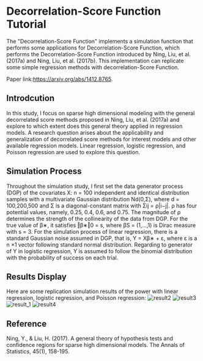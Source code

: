 # Decorrelation-Score Function Tutorial
The "Decorrelation-Score Function" implements a simulation function that performs some applications for Decorrelation-Score Function, which performs the Decorrelation-Score Function introduced by Ning, Liu, et al. (2017a) and Ning, Liu, et al. (2017b). This implementation can replicate some simple regression methods with decorrelation-Score Function.

Paper link:https://arxiv.org/abs/1412.8765. 
## Introdcution
In this study, I focus on sparse high dimensional modeling with the general decorrelated score methods proposed in Ning, Liu, et al. (2017a) and explore to which extent does this general theory applied in regression models. A research question arises about the applicability and generalization of decorrelated score methods for interest models and other available regression models. Linear regression, logistic regression, and Poisson regression are used to explore this question.
## Simulation Process
Throughout the simulation study, I first set the data generator process (DGP) of the covariates X: n = 100 independent and identical distribution samples with a multivariate Gaussian distribution Nd(0,Σ), where d = 100,200,500 and Σ is a diagonal-constant matrix with Σij = ρ|i−j|. ρ has four potential values, namely, 0.25, 0.4, 0.6, and 0.75. The magnitude of ρ determines the strength of the collinearity of the data from DGP. For the true value of β∗, it satisfies ‖β∗‖0 = s, where βS = (1,...,1) is Dirac measure with s = 3. For the simulation process of linear regression, there is a standard Gaussian noise assumed in DGP, that is, Y = Xβ∗ + ε, where ε is a n ×1 vector following standard normal distribution. Regarding to generator of Y in logistic regression, Y is assumed to follow the binomial distribution with the probability of success on each trial.
## Results Display 
Here are some replication simulation results of the power with linear regression, logistic regression, and Poisson regression:
![result2](https://user-images.githubusercontent.com/59536847/147810193-edd96b10-2c96-4750-b17b-cc2012ffa2f7.PNG)
![result3](https://user-images.githubusercontent.com/59536847/147810217-e7dfe650-1617-433c-9f5a-51409d243eca.PNG)
![result_1](https://user-images.githubusercontent.com/59536847/147810221-bdc34582-e39b-46f0-a27c-fe18cc0e444a.PNG)
![result4](https://user-images.githubusercontent.com/59536847/147810222-1fc2e3cb-8cef-4c59-9f83-75bd12e86477.PNG)
## Reference 
Ning, Y., & Liu, H. (2017). A general theory of hypothesis tests and confidence regions for sparse high dimensional models. The Annals of Statistics, 45(1), 158-195.
